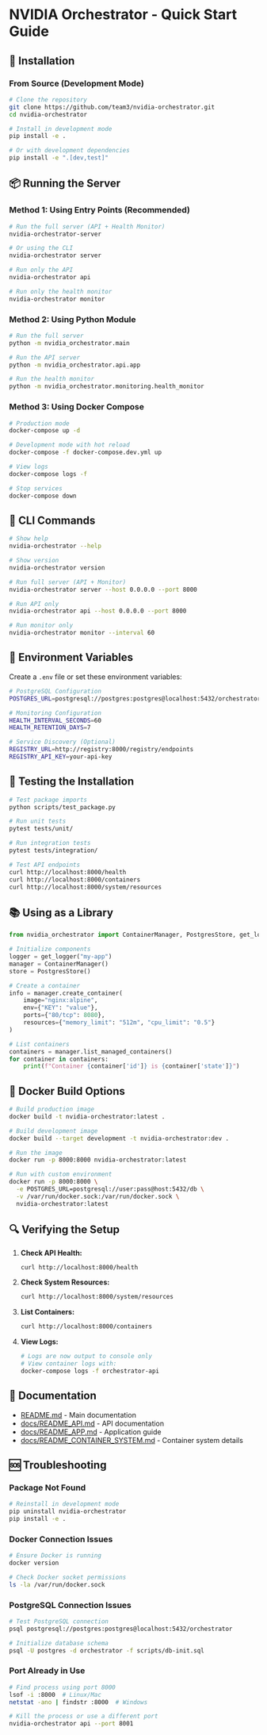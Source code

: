 # NVIDIA Orchestrator - Quick Start Guide

## 🚀 Installation

### From Source (Development Mode)
```bash
# Clone the repository
git clone https://github.com/team3/nvidia-orchestrator.git
cd nvidia-orchestrator

# Install in development mode
pip install -e .

# Or with development dependencies
pip install -e ".[dev,test]"
```

## 📦 Running the Server

### Method 1: Using Entry Points (Recommended)

```bash
# Run the full server (API + Health Monitor)
nvidia-orchestrator-server

# Or using the CLI
nvidia-orchestrator server

# Run only the API
nvidia-orchestrator api

# Run only the health monitor
nvidia-orchestrator monitor
```

### Method 2: Using Python Module

```bash
# Run the full server
python -m nvidia_orchestrator.main

# Run the API server
python -m nvidia_orchestrator.api.app

# Run the health monitor
python -m nvidia_orchestrator.monitoring.health_monitor
```

### Method 3: Using Docker Compose

```bash
# Production mode
docker-compose up -d

# Development mode with hot reload
docker-compose -f docker-compose.dev.yml up

# View logs
docker-compose logs -f

# Stop services
docker-compose down
```

## 🔧 CLI Commands

```bash
# Show help
nvidia-orchestrator --help

# Show version
nvidia-orchestrator version

# Run full server (API + Monitor)
nvidia-orchestrator server --host 0.0.0.0 --port 8000

# Run API only
nvidia-orchestrator api --host 0.0.0.0 --port 8000

# Run monitor only
nvidia-orchestrator monitor --interval 60
```

## 📝 Environment Variables

Create a `.env` file or set these environment variables:

```bash
# PostgreSQL Configuration
POSTGRES_URL=postgresql://postgres:postgres@localhost:5432/orchestrator

# Monitoring Configuration
HEALTH_INTERVAL_SECONDS=60
HEALTH_RETENTION_DAYS=7

# Service Discovery (Optional)
REGISTRY_URL=http://registry:8000/registry/endpoints
REGISTRY_API_KEY=your-api-key
```

## 🧪 Testing the Installation

```bash
# Test package imports
python scripts/test_package.py

# Run unit tests
pytest tests/unit/

# Run integration tests
pytest tests/integration/

# Test API endpoints
curl http://localhost:8000/health
curl http://localhost:8000/containers
curl http://localhost:8000/system/resources
```

## 📚 Using as a Library

```python
from nvidia_orchestrator import ContainerManager, PostgresStore, get_logger

# Initialize components
logger = get_logger("my-app")
manager = ContainerManager()
store = PostgresStore()

# Create a container
info = manager.create_container(
    image="nginx:alpine",
    env={"KEY": "value"},
    ports={"80/tcp": 8080},
    resources={"memory_limit": "512m", "cpu_limit": "0.5"}
)

# List containers
containers = manager.list_managed_containers()
for container in containers:
    print(f"Container {container['id']} is {container['state']}")
```

## 🐳 Docker Build Options

```bash
# Build production image
docker build -t nvidia-orchestrator:latest .

# Build development image
docker build --target development -t nvidia-orchestrator:dev .

# Run the image
docker run -p 8000:8000 nvidia-orchestrator:latest

# Run with custom environment
docker run -p 8000:8000 \
  -e POSTGRES_URL=postgresql://user:pass@host:5432/db \
  -v /var/run/docker.sock:/var/run/docker.sock \
  nvidia-orchestrator:latest
```

## 🔍 Verifying the Setup

1. **Check API Health:**
   ```bash
   curl http://localhost:8000/health
   ```

2. **Check System Resources:**
   ```bash
   curl http://localhost:8000/system/resources
   ```

3. **List Containers:**
   ```bash
   curl http://localhost:8000/containers
   ```

4. **View Logs:**
   ```bash
   # Logs are now output to console only
   # View container logs with:
   docker-compose logs -f orchestrator-api
   ```

## 📖 Documentation

- [README.md](README.md) - Main documentation
- [docs/README_API.md](docs/README_API.md) - API documentation
- [docs/README_APP.md](docs/README_APP.md) - Application guide
- [docs/README_CONTAINER_SYSTEM.md](docs/README_CONTAINER_SYSTEM.md) - Container system details

## 🆘 Troubleshooting

### Package Not Found
```bash
# Reinstall in development mode
pip uninstall nvidia-orchestrator
pip install -e .
```

### Docker Connection Issues
```bash
# Ensure Docker is running
docker version

# Check Docker socket permissions
ls -la /var/run/docker.sock
```

### PostgreSQL Connection Issues
```bash
# Test PostgreSQL connection
psql postgresql://postgres:postgres@localhost:5432/orchestrator

# Initialize database schema
psql -U postgres -d orchestrator -f scripts/db-init.sql
```

### Port Already in Use
```bash
# Find process using port 8000
lsof -i :8000  # Linux/Mac
netstat -ano | findstr :8000  # Windows

# Kill the process or use a different port
nvidia-orchestrator api --port 8001
``` 